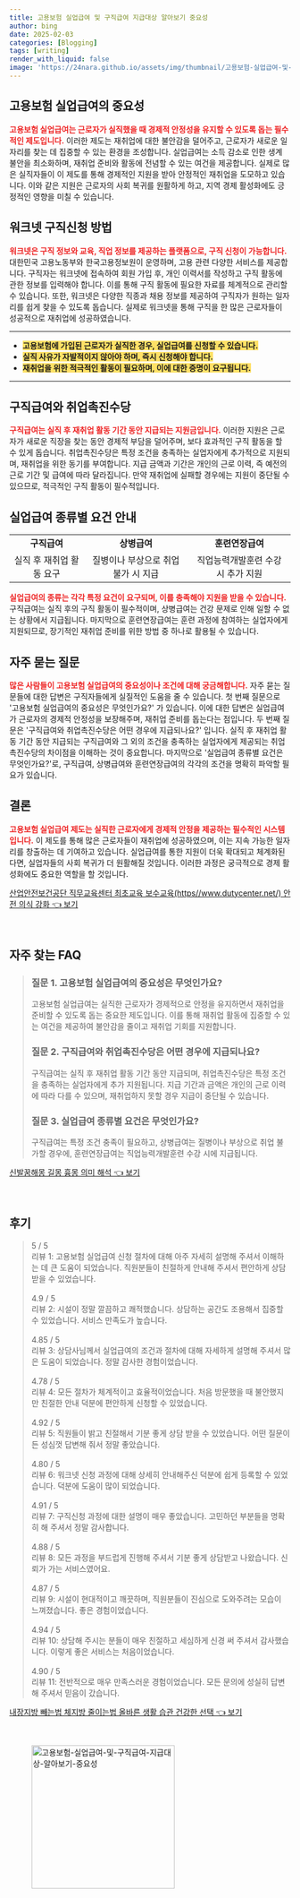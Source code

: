 ```yaml
---
title: 고용보험 실업급여 및 구직급여 지급대상 알아보기 중요성
author: bing
date: 2025-02-03
categories: [Blogging]
tags: [writing]
render_with_liquid: false
image: 'https://24nara.github.io/assets/img/thumbnail/고용보험-실업급여-및-구직급여-지급대상-알아보기-중요성.webp'
---
```



<h2 id='고용보험실업급여의중요성'>고용보험 실업급여의 중요성</h2>

<p><b><span style="color: #ee2323;">고용보험 실업급여는 근로자가 실직했을 때 경제적 안정성을 유지할 수 있도록 돕는 필수적인 제도입니다.</span></b> 이러한 제도는 재취업에 대한 불안감을 덜어주고, 근로자가 새로운 일자리를 찾는 데 집중할 수 있는 환경을 조성합니다. 실업급여는 소득 감소로 인한 생계 불안을 최소화하며, 재취업 준비와 활동에 전념할 수 있는 여건을 제공합니다. 실제로 많은 실직자들이 이 제도를 통해 경제적인 지원을 받아 안정적인 재취업을 도모하고 있습니다. 이와 같은 지원은 근로자의 사회 복귀를 원활하게 하고, 지역 경제 활성화에도 긍정적인 영향을 미칠 수 있습니다.</p>

<h2 id='구직신청방법'>워크넷 구직신청 방법</h2>

<p><b><span style="color: #ee2323;">워크넷은 구직 정보와 교육, 직업 정보를 제공하는 플랫폼으로, 구직 신청이 가능합니다.</span></b> 대한민국 고용노동부와 한국고용정보원이 운영하며, 고용 관련 다양한 서비스를 제공합니다. 구직자는 워크넷에 접속하여 회원 가입 후, 개인 이력서를 작성하고 구직 활동에 관한 정보를 입력해야 합니다. 이를 통해 구직 활동에 필요한 자료를 체계적으로 관리할 수 있습니다. 또한, 워크넷은 다양한 직종과 채용 정보를 제공하여 구직자가 원하는 일자리를 쉽게 찾을 수 있도록 돕습니다. 실제로 워크넷을 통해 구직을 한 많은 근로자들이 성공적으로 재취업에 성공하였습니다.</p>

<hr />

<ul>
    <li><b><span style="background-color: #ffe066;">고용보험에 가입된 근로자가 실직한 경우, 실업급여를 신청할 수 있습니다.</span></b></li>
    <li><b><span style="background-color: #ffe066;">실직 사유가 자발적이지 않아야 하며, 즉시 신청해야 합니다.</span></b></li>
    <li><b><span style="background-color: #ffe066;">재취업을 위한 적극적인 활동이 필요하며, 이에 대한 증명이 요구됩니다.</span></b></li>
</ul>

<hr />

<h2 id='구직급여와취업촉진수당'>구직급여와 취업촉진수당</h2>

<p><b><span style="color: #ee2323;">구직급여는 실직 후 재취업 활동 기간 동안 지급되는 지원금입니다.</span></b> 이러한 지원은 근로자가 새로운 직장을 찾는 동안 경제적 부담을 덜어주며, 보다 효과적인 구직 활동을 할 수 있게 돕습니다. 취업촉진수당은 특정 조건을 충족하는 실업자에게 추가적으로 지원되며, 재취업을 위한 동기를 부여합니다. 지급 금액과 기간은 개인의 근로 이력, 즉 예전의 근로 기간 및 급여에 따라 달라집니다. 만약 재취업에 실패할 경우에는 지원이 중단될 수 있으므로, 적극적인 구직 활동이 필수적입니다.</p>

<h2 id='실업급여종류별요건안내'>실업급여 종류별 요건 안내</h2>

<table>
    <tr>
        <td style="text-align: center; height: 17px;"><b>구직급여</b></td>
        <td style="text-align: center; height: 17px;"><b>상병급여</b></td>
        <td style="text-align: center; height: 17px;"><b>훈련연장급여</b></td>
    </tr>
    <tr>
        <td style="text-align: center; height: 17px;">실직 후 재취업 활동 요구</td>
        <td style="text-align: center; height: 17px;">질병이나 부상으로 취업 불가 시 지급</td>
        <td style="text-align: center; height: 17px;">직업능력개발훈련 수강 시 추가 지원</td>
    </tr>
</table>

<p><b><span style="color: #ee2323;">실업급여의 종류는 각각 특정 요건이 요구되며, 이를 충족해야 지원을 받을 수 있습니다.</span></b> 구직급여는 실직 후의 구직 활동이 필수적이며, 상병급여는 건강 문제로 인해 일할 수 없는 상황에서 지급됩니다. 마지막으로 훈련연장급여는 훈련 과정에 참여하는 실업자에게 지원되므로, 장기적인 재취업 준비를 위한 방법 중 하나로 활용될 수 있습니다.</p>

<h2 id='자주묻는질문'>자주 묻는 질문</h2>

<p><b><span style="color: #ee2323;">많은 사람들이 고용보험 실업급여의 중요성이나 조건에 대해 궁금해합니다.</span></b> 자주 묻는 질문들에 대한 답변은 구직자들에게 실질적인 도움을 줄 수 있습니다. 첫 번째 질문으로 '고용보험 실업급여의 중요성은 무엇인가요?' 가 있습니다. 이에 대한 답변은 실업급여가 근로자의 경제적 안정성을 보장해주며, 재취업 준비를 돕는다는 점입니다. 두 번째 질문은 '구직급여와 취업촉진수당은 어떤 경우에 지급되나요?' 입니다. 실직 후 재취업 활동 기간 동안 지급되는 구직급여와 그 외의 조건을 충족하는 실업자에게 제공되는 취업촉진수당의 차이점을 이해하는 것이 중요합니다. 마지막으로 '실업급여 종류별 요건은 무엇인가요?'로, 구직급여, 상병급여와 훈련연장급여의 각각의 조건을 명확히 파악할 필요가 있습니다.</p>

<h2 id='결론'>결론</h2>

<p><b><span style="color: #ee2323;">고용보험 실업급여 제도는 실직한 근로자에게 경제적 안정을 제공하는 필수적인 시스템입니다.</span></b> 이 제도를 통해 많은 근로자들이 재취업에 성공하였으며, 이는 지속 가능한 일자리를 창출하는 데 기여하고 있습니다. 실업급여를 통한 지원이 더욱 확대되고 체계화된다면, 실업자들의 사회 복귀가 더 원활해질 것입니다. 이러한 과정은 궁극적으로 경제 활성화에도 중요한 역할을 할 것입니다.</p>


<p><a class="click-button" title="산업안전보건공단 직무교육센터 최초교육 보수교육(https//www.dutycenter.net/) 안전 의식 강화" href="https://24nara.github.io/posts/%EC%82%B0%EC%97%85%EC%95%88%EC%A0%84%EB%B3%B4%EA%B1%B4%EA%B3%B5%EB%8B%A8-%EC%A7%81%EB%AC%B4%EA%B5%90%EC%9C%A1%EC%84%BC%ED%84%B0-%EC%B5%9C%EC%B4%88%EA%B5%90%EC%9C%A1-%EB%B3%B4%EC%88%98%EA%B5%90%EC%9C%A1(httpswww.dutycenter.net)-%EC%95%88%EC%A0%84-%EC%9D%98%EC%8B%9D-%EA%B0%95%ED%99%94/" rel="dofollow">산업안전보건공단 직무교육센터 최초교육 보수교육(https//www.dutycenter.net/) 안전 의식 강화 👈 보기</a></p><br>
<h2 id='자주_찾는_FAQ'>자주 찾는 FAQ</h2>
<div itemscope="" itemtype="https://schema.org/FAQPage">
<blockquote>
<div itemscope="" itemprop="mainEntity" itemtype="https://schema.org/Question">
<h3 itemprop="name">질문 1. 고용보험 실업급여의 중요성은 무엇인가요?</h3>
<div itemscope="" itemprop="acceptedAnswer" itemtype="https://schema.org/Answer">
<span itemprop="text">
<p>고용보험 실업급여는 실직한 근로자가 경제적으로 안정을 유지하면서 재취업을 준비할 수 있도록 돕는 중요한 제도입니다. 이를 통해 재취업 활동에 집중할 수 있는 여건을 제공하여 불안감을 줄이고 재취업 기회를 지원합니다.</p>
</span>
</div>
</div>
<div itemscope="" itemprop="mainEntity" itemtype="https://schema.org/Question">
<h3 itemprop="name">질문 2. 구직급여와 취업촉진수당은 어떤 경우에 지급되나요?</h3>
<div itemscope="" itemprop="acceptedAnswer" itemtype="https://schema.org/Answer">
<span itemprop="text">
<p>구직급여는 실직 후 재취업 활동 기간 동안 지급되며, 취업촉진수당은 특정 조건을 충족하는 실업자에게 추가 지원됩니다. 지급 기간과 금액은 개인의 근로 이력에 따라 다를 수 있으며, 재취업하지 못할 경우 지급이 중단될 수 있습니다.</p>
</span>
</div>
</div>
<div itemscope="" itemprop="mainEntity" itemtype="https://schema.org/Question">
<h3 itemprop="name">질문 3. 실업급여 종류별 요건은 무엇인가요?</h3>
<div itemscope="" itemprop="acceptedAnswer" itemtype="https://schema.org/Answer">
<span itemprop="text">
<p>구직급여는 특정 조건 충족이 필요하고, 상병급여는 질병이나 부상으로 취업 불가할 경우에, 훈련연장급여는 직업능력개발훈련 수강 시에 지급됩니다.</p>
</span>
</div>
</div>
</blockquote>
</div>
<p><a class="click-button" title="신발꿈해몽 길몽 흉몽 의미 해석" href="https://24nara.github.io/posts/%EC%8B%A0%EB%B0%9C%EA%BF%88%ED%95%B4%EB%AA%BD-%EA%B8%B8%EB%AA%BD-%ED%9D%89%EB%AA%BD-%EC%9D%98%EB%AF%B8-%ED%95%B4%EC%84%9D/" rel="dofollow">신발꿈해몽 길몽 흉몽 의미 해석 👈 보기</a></p><br>
<h2 id='후기'>후기</h2>
<div itemscope itemtype="https://schema.org/Product">
  <blockquote>
  <div itemprop="review" itemscope itemtype="https://schema.org/Review">
      <div itemprop="reviewRating" itemscope itemtype="https://schema.org/Rating"> <span itemprop="ratingValue">5</span> / <span itemprop="bestRating">5</span> </div>
      <span itemprop="reviewBody">리뷰 1: 고용보험 실업급여 신청 절차에 대해 아주 자세히 설명해 주셔서 이해하는 데 큰 도움이 되었습니다. 직원분들이 친절하게 안내해 주셔서 편안하게 상담받을 수 있었습니다.</span>
  </div>
  <br>
  <div itemprop="review" itemscope itemtype="https://schema.org/Review">
      <div itemprop="reviewRating" itemscope itemtype="https://schema.org/Rating"> <span itemprop="ratingValue">4.9</span> / <span itemprop="bestRating">5</span> </div>
      <span itemprop="reviewBody">리뷰 2: 시설이 정말 깔끔하고 쾌적했습니다. 상담하는 공간도 조용해서 집중할 수 있었습니다. 서비스 만족도가 높습니다.</span>
  </div>
  <br>
  <div itemprop="review" itemscope itemtype="https://schema.org/Review">
      <div itemprop="reviewRating" itemscope itemtype="https://schema.org/Rating"> <span itemprop="ratingValue">4.85</span> / <span itemprop="bestRating">5</span> </div>
      <span itemprop="reviewBody">리뷰 3: 상담사님께서 실업급여의 조건과 절차에 대해 자세하게 설명해 주셔서 많은 도움이 되었습니다. 정말 감사한 경험이었습니다.</span>
  </div>
  <br>
  <div itemprop="review" itemscope itemtype="https://schema.org/Review">
      <div itemprop="reviewRating" itemscope itemtype="https://schema.org/Rating"> <span itemprop="ratingValue">4.78</span> / <span itemprop="bestRating">5</span> </div>
      <span itemprop="reviewBody">리뷰 4: 모든 절차가 체계적이고 효율적이었습니다. 처음 방문했을 때 불안했지만 친절한 안내 덕분에 편안하게 신청할 수 있었습니다.</span>
  </div>
  <br>
  <div itemprop="review" itemscope itemtype="https://schema.org/Review">
      <div itemprop="reviewRating" itemscope itemtype="https://schema.org/Rating"> <span itemprop="ratingValue">4.92</span> / <span itemprop="bestRating">5</span> </div>
      <span itemprop="reviewBody">리뷰 5: 직원들이 밝고 친절해서 기분 좋게 상담 받을 수 있었습니다. 어떤 질문이든 성심껏 답변해 줘서 정말 좋았습니다.</span>
  </div>
  <br>
  <div itemprop="review" itemscope itemtype="https://schema.org/Review">
      <div itemprop="reviewRating" itemscope itemtype="https://schema.org/Rating"> <span itemprop="ratingValue">4.80</span> / <span itemprop="bestRating">5</span> </div>
      <span itemprop="reviewBody">리뷰 6: 워크넷 신청 과정에 대해 상세히 안내해주신 덕분에 쉽게 등록할 수 있었습니다. 덕분에 도움이 많이 되었습니다.</span>
  </div>
  <br>
  <div itemprop="review" itemscope itemtype="https://schema.org/Review">
      <div itemprop="reviewRating" itemscope itemtype="https://schema.org/Rating"> <span itemprop="ratingValue">4.91</span> / <span itemprop="bestRating">5</span> </div>
      <span itemprop="reviewBody">리뷰 7: 구직신청 과정에 대한 설명이 매우 좋았습니다. 고민하던 부분들을 명확히 해 주셔서 정말 감사합니다.</span>
  </div>
  <br>
  <div itemprop="review" itemscope itemtype="https://schema.org/Review">
      <div itemprop="reviewRating" itemscope itemtype="https://schema.org/Rating"> <span itemprop="ratingValue">4.88</span> / <span itemprop="bestRating">5</span> </div>
      <span itemprop="reviewBody">리뷰 8: 모든 과정을 부드럽게 진행해 주셔서 기분 좋게 상담받고 나왔습니다. 신뢰가 가는 서비스였어요.</span>
  </div>
  <br>
  <div itemprop="review" itemscope itemtype="https://schema.org/Review">
      <div itemprop="reviewRating" itemscope itemtype="https://schema.org/Rating"> <span itemprop="ratingValue">4.87</span> / <span itemprop="bestRating">5</span> </div>
      <span itemprop="reviewBody">리뷰 9: 시설이 현대적이고 깨끗하며, 직원분들이 진심으로 도와주려는 모습이 느껴졌습니다. 좋은 경험이었습니다.</span>
  </div>
  <br>
  <div itemprop="review" itemscope itemtype="https://schema.org/Review">
      <div itemprop="reviewRating" itemscope itemtype="https://schema.org/Rating"> <span itemprop="ratingValue">4.94</span> / <span itemprop="bestRating">5</span> </div>
      <span itemprop="reviewBody">리뷰 10: 상담해 주시는 분들이 매우 친절하고 세심하게 신경 써 주셔서 감사했습니다. 이렇게 좋은 서비스는 처음이었습니다.</span>
  </div>
  <br>
  <div itemprop="review" itemscope itemtype="https://schema.org/Review">
      <div itemprop="reviewRating" itemscope itemtype="https://schema.org/Rating"> <span itemprop="ratingValue">4.90</span> / <span itemprop="bestRating">5</span> </div>
      <span itemprop="reviewBody">리뷰 11: 전반적으로 매우 만족스러운 경험이었습니다. 모든 문의에 성실히 답변해 주셔서 믿음이 갔습니다.</span>
  </div>
  </blockquote>
</div>
<p><a class="click-button" title="내장지방 빼는법 체지방 줄이는법 올바른 생활 습관 건강한 선택" href="https://24nara.github.io/posts/%EB%82%B4%EC%9E%A5%EC%A7%80%EB%B0%A9-%EB%B9%BC%EB%8A%94%EB%B2%95-%EC%B2%B4%EC%A7%80%EB%B0%A9-%EC%A4%84%EC%9D%B4%EB%8A%94%EB%B2%95-%EC%98%AC%EB%B0%94%EB%A5%B8-%EC%83%9D%ED%99%9C-%EC%8A%B5%EA%B4%80-%EA%B1%B4%EA%B0%95%ED%95%9C-%EC%84%A0%ED%83%9D/" rel="dofollow">내장지방 빼는법 체지방 줄이는법 올바른 생활 습관 건강한 선택 👈 보기</a></p><br>
<figure class="image"><img src="https://24nara.github.io/assets/img/thumbnail/고용보험-실업급여-및-구직급여-지급대상-알아보기-중요성.webp" alt="고용보험-실업급여-및-구직급여-지급대상-알아보기-중요성" width="256" height="256"></figure>
